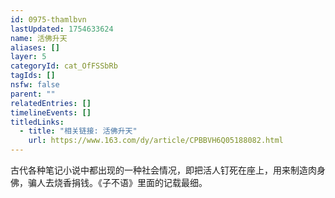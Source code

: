 ```yaml
---
id: 0975-thamlbvn
lastUpdated: 1754633624
name: 活佛升天
aliases: []
layer: 5
categoryId: cat_OfFSSbRb
tagIds: []
nsfw: false
parent: ""
relatedEntries: []
timelineEvents: []
titledLinks:
  - title: "相关链接: 活佛升天"
    url: https://www.163.com/dy/article/CPBBVH6Q05188082.html
---
```


古代各种笔记小说中都出现的一种社会情况，即把活人钉死在座上，用来制造肉身佛，骗人去烧香捐钱。《子不语》里面的记载最细。